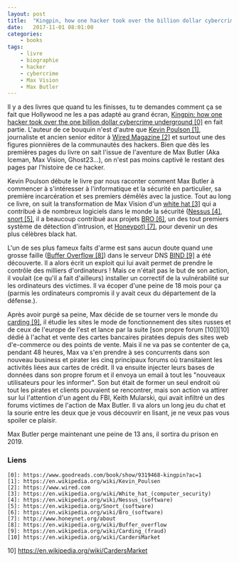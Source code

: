 ```yaml
---
layout: post
title:  "Kingpin, how one hacker took over the billion dollar cybercrime underground"
date:   2017-11-01 08:01:00
categories:
    - books
tags:
    - livre
    - biographie
    - hacker
    - cybercrime
    - Max Vision
    - Max Butler
---
```


Il y a des livres que quand tu les finisses, tu te demandes comment ça se fait que Hollywood ne les a pas adapté au grand écran, [Kingpin: how one hacker took over the one billion dollar cybercrime underground \[0\]][0] en fait partie. L'auteur de ce bouquin n'est d'autre que [Kevin Poulson \[1\]][1], journaliste et ancien senior editor à [Wired Magazine \[2\]][2] et surtout une des figures pionnières de la communautés des hackers. Bien que dès les premières pages du livre on sait l'issue de l'aventure de Max Butler (Aka Iceman, Max Vision, Ghost23...), on n'est pas moins captivé le restant des pages par l'histoire de ce hacker.

Kevin Poulson débute le livre par nous raconter comment Max Butler à commencer à s'intéresser à l'informatique et la sécurité en particulier, sa première incarcération et ses premiers démêlés avec la justice. Tout au long ce livre, on suit la transformation de Max Vision d'un [white hat \[3\]][3] qui a contribué à de nombreux logiciels dans le monde la sécurité ([Nessus \[4\]][4], [snort \[5\]][5], il a beaucoup contribué aux projets  [BRO \[6\]][6], un des tout premiers système de détection d'intrusion, et [Honeypot) \[7\]][7], pour devenir un des plus célèbres black hat.

L'un de ses plus fameux faits d'arme est sans aucun doute quand une grosse faille ([Buffer Overflow \[8\]][8]) dans le serveur DNS [BIND \[9\]][9] a été découverte. Il a alors écrit un exploit qui lui avait permet de prendre le contrôle des milliers d'ordinateurs ! Mais ce n'était pas le but de son action, il voulait (ce qu'il a fait d'ailleurs) installer un correctif de la vulnérabilité sur les ordinateurs des victimes. Il va écoper d'une peine de 18 mois pour ça (parmis les ordinateurs compromis il y avait ceux du département de la défense.).

Après avoir purgé sa peine, Max décide de se tourner vers le monde du [carding \[9\]][9], il étudie les sites le mode de fonctionnement des sites russes et de ceux de l'europe de l'est et lance par la suite [son propre forum \[10\]][10] dédié à l'achat et vente des cartes bancaires piratées depuis des sites web d'e-commerce ou des points de vente. Mais il ne va pas se contenter de ça, pendant 48 heures, Max va s'en prendre à ses concurrents dans son nouveau business et pirater les cinq principaux forums où transitaient les activités liées aux cartes de crédit. Il va ensuite injecter leurs bases de données dans son propre forum et il envoya un email à tout les "nouveaux utilisateurs pour les informer". Son but était de former un seul endroit où tout les pirates et clients pouvaient se rencontrer, mais son action va attirer sur lui l'attention d'un agent du FBI, Keith Mularski, qui avait infiltré un des forums victimes de l'action de Max Butler. Il va alors un long jeu du chat et la sourie entre les deux que je vous découvrir en lisant, je ne veux pas vous spoiler ce plaisir.

Max Butler perge maintenant une peine de 13 ans, il sortira du prison en 2019.

### Liens
~~~
[0]: https://www.goodreads.com/book/show/9319468-kingpin?ac=1
[1]: https://en.wikipedia.org/wiki/Kevin_Poulsen
[2]: https://www.wired.com
[3]: https://en.wikipedia.org/wiki/White_hat_(computer_security)
[4]: https://en.wikipedia.org/wiki/Nessus_(software)
[5]: https://en.wikipedia.org/Snort_(software)
[6]: https://en.wikipedia.org/wiki/Bro_(software)
[7]: http://www.honeynet.org/about
[8]: https://en.wikipedia.org/wiki/Buffer_overflow
[9]: https://en.wikipedia.org/wiki/Carding_(fraud)
[10] https://en.wikipedia.org/wiki/CardersMarket
~~~
[0]: https://www.goodreads.com/book/show/9319468-kingpin?ac=1
[1]: https://en.wikipedia.org/wiki/Kevin_Poulsen
[2]: https://www.wired.com
[3]: https://en.wikipedia.org/wiki/White_hat_(computer_security)
[4]: https://en.wikipedia.org/wiki/Nessus_(software)
[5]: https://en.wikipedia.org/snort_(software)
[6]: https://en.wikipedia.org/wiki/Bro_(software)
[7]: http://www.honeynet.org/about
[8]: https://en.wikipedia.org/wiki/Buffer_overflow
[9]: https://en.wikipedia.org/wiki/Carding_(fraud)
10] https://en.wikipedia.org/wiki/CardersMarket

